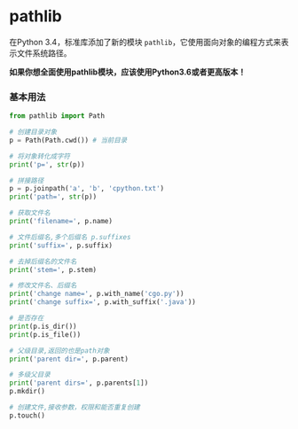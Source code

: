 # pathlib

在Python 3.4，标准库添加了新的模块 `pathlib`，它使用面向对象的编程方式来表示文件系统路径。

**如果你想全面使用pathlib模块，应该使用Python3.6或者更高版本！**

### 基本用法

```python
from pathlib import Path

# 创建目录对象
p = Path(Path.cwd()) # 当前目录

# 将对象转化成字符
print('p=', str(p))

# 拼接路径
p = p.joinpath('a', 'b', 'cpython.txt')
print('path=', str(p))

# 获取文件名
print('filename=', p.name)

# 文件后缀名,多个后缀名 p.suffixes
print('suffix=', p.suffix)

# 去掉后缀名的文件名
print('stem=', p.stem)

# 修改文件名、后缀名
print('change name=', p.with_name('cgo.py'))
print('change suffix=', p.with_suffix('.java'))

# 是否存在
print(p.is_dir())
print(p.is_file())

# 父级目录,返回的也是path对象
print('parent dir=', p.parent)

# 多级父目录
print('parent dirs=', p.parents[1])
p.mkdir()

# 创建文件,接收参数，权限和能否重复创建
p.touch()

```

